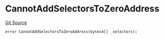 # CannotAddSelectorsToZeroAddress
[Git Source](https://github.com/thrackle-io/forte-rules-engine/blob/0c70bcd32f4dcc456508b64e73411cac76dd6f09/src/client/token/handler/diamond/HandlerDiamondLib.sol)


```solidity
error CannotAddSelectorsToZeroAddress(bytes4[] _selectors);
```

